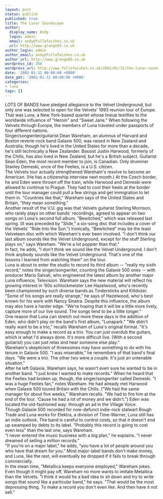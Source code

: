 ```yaml
---
layout: post
status: publish
published: true
title: The Lunar Soundscape
author:
  display_name: Andy
  login: admin
  email: andy@fullofwishes.co.uk
  url: http://www.grange85.co.uk
author_login: admin
author_email: andy@fullofwishes.co.uk
author_url: http://www.grange85.co.uk
wordpress_id: 368
wordpress_url: http://www.fullofwishes.co.uk/2002/01/31/the-lunar-soundscape/
date: '2002-01-31 00:00:00 +0000'
date_gmt: '2002-01-31 00:00:00 +0000'
categories:
- luna
tags: []
---
```

<p>LOTS OF BANDS have pledged allegiance to the Velvet Underground, but only one was selected to open for the Velvets' 1993 reunion tour of Europe. That was Luna, a New York-based quartet whose lineup testifies to the worldwide influence of "Heroin" and "Sweet Jane." When following the Velvets through Europe, the members of Luna traveled under passports of four different nations.<br />Singer/songwriter/guitarist Dean Wareham, an alumnus of Harvard and Boston reverie-rock band Galaxie 500, was raised in New Zealand and Australia; though he's lived in the United States for more than a decade, he's still technically a New Zealander. Bassist Justin Harwood, formerly of the Chills, has also lived in New Zealand, but he's a British subject. Guitarist Sean Eden, the most recent member to join, is Canadian. Only drummer Stanley Demeski, once of the Feelies, is a U.S. citizen.<br />The Velvets tour actually strengthened Wareham's resolve to become an American. (He has a citizenship interview next month.) At the Czech border, he and Eden were thrown off the train, while Harwood and Demeski were allowed to continue to Prague. They had to cool their heels at the border until the tour manager could pull a few strings and get immigration to let them in. "Countries like that," Wareham says of the United States and Britain, "they mean something."<br />Another result of the V.U. gig was that Velvets guitarist Sterling Morrison, who rarely plays on other bands' recordings, agreed to appear on two songs on Luna's second full album, "Bewitched," which was released last spring. (It was preceded by "Slide," a six-song disc that includes a cover of the Velvets' "Ride Into the Sun.") Ironically, "Bewitched" may be the least Velveteen disc with which Wareham's ever been involved. "I don't think our last album sounds like the Velvet Underground, except for the stuff Sterling plays on," says Wareham. "We're a lot poppier than that."<br />In fact, he adds, "I don't think we sound like the Velvet Underground. I don't think anybody sounds like the Velvet Underground. That's one of the lessons I learned from watching them" on the tour.<br />Luna is about to enter the studio to record its third album -- "really my sixth record," notes the singer/songwriter, counting the Galaxie 500 ones -- with producer Mario Salvati, who engineered the latest album by another major Luna influence, Television. Wareham says the new material will reflect his growing interest in '60s schlockmeister Lee Hazelwood, who's recently been championed by such diverse bands as Tindersticks and Killdozer. "Some of his songs are really strange," he says of Hazelwood, who's best known for his work with Nancy Sinatra. Despite this influence, the album may also have a harder edge. "We're hoping that it will be a little more lively, capture more of our live sound. The songs tend to be a little longer."<br />One reason that Luna can stretch out more these days is the addition of Eden, who didn't play on the band's first album, "Lunapark." "We didn't really want to be a trio," recalls Wareham of Luna's original format. "It's easy enough to make a record as a trio. You can just overdub the guitars, which is what I'd always done. It's more difficult live. (With a second guitarist) you can just relax and hear someone else play."<br />Wareham's skepticism of threesomes may have something to do with his tenure in Galaxie 500. "I was miserable," he remembers of that band's final days. "We were a trio. The other two were a couple. It's just an untenable situation."<br />After he left Galaxie, Wareham says, he wasn't even sure he wanted to be in another band. "I just knew I wanted to make records." When he heard that the Feelies had broken up, though, the singer/songwriter called Demeski. "I was a huge Feelies fan," notes Wareham. He had already met Harwood when Galaxie 500 toured Britain with the Chills. ("We had the same manager for about five weeks," Wareham recalls. "We had to fire him at the end of the tour. 'Cause he had a lot of money and we didn't.") Eden was located the old-fashioned way: through an ad in the Village Voice.<br />Though Galaxie 500 recorded for now-defunct indie-rock stalwart Rough Trade and Luna works for Elektra, a division of Time-Warner, Luna still has an indie outlook. The band is careful to control costs, so that it doesn't end up swamped by debts to its label. "Probably this record is going to cost even less" than the last one, says Wareham.<br />"I never entered the music business with a big plan," he explains. "I never dreamed of selling a million records."<br />"If you're on a major label," he adds, "you have a lot of people around you who have that dream for you." Most major-label bands don't make money, and Luna, like the rest, will eventually be dropped if it fails to break through commercially.<br />In the mean time, "Metallica keeps everyone employed," Wareham jokes.<br />Even though it might pay off, Wareham no more wants to imitate Metallica than the Velvets. "I think it would he a bad idea to sit down and try to write songs that sound like a particular band," he says. "That would be the most depressing thing. To make a record you don't even like. And then have it not sell."</p>
